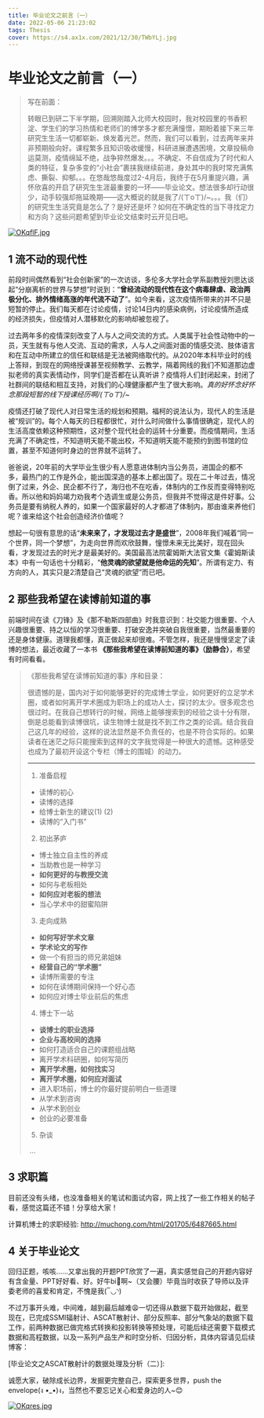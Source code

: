 ```yaml
---
title: 毕业论文之前言（一）
date: 2022-05-06 21:23:02
tags: Thesis
cover: https://s4.ax1x.com/2021/12/30/TWbYLj.jpg
---
```

# 毕业论文之前言（一）

> 写在前面：
>
> 转眼已到研二下半学期，回溯刚踏入北师大校园时，我对校园里的书香积淀、学生们的学习热情和老师们的博学多才都充满憧憬，期盼着接下来三年研究生生活一切都崭新、焕发着光芒。然而，我们可以看到，过去两年来并非预期般向好。课程繁多且知识吸收缓慢，科研进展遭遇困境，文章投稿命运莫测，疫情绵延不绝，战争猝然爆发。。。不确定、不自信成为了时代和人类的特征，复杂多变的“小社会”裹挟我继续前进，身处其中的我时常充满焦虑、撕裂、抑郁。。。在悠哉悠哉度过2-4月后，我终于在5月重提兴趣，满怀欣喜的开启了研究生生涯最重要的一环——毕业论文。想法很多却行动很少，动手较强却拖延晚期——这大概说的就是我了/(ㄒoㄒ)/~。。。我（们）的研究生生活究竟是怎么了？是好还是坏？如何在不确定性的当下寻找定力和方向？这些问题希望到毕业论文结束时云开见日吧。

[![OKqflF.jpg](https://s1.ax1x.com/2022/05/06/OKqflF.jpg)](https://imgtu.com/i/OKqflF)

## 1 流不动的现代性

前段时间偶然看到“社会创新家”的一次访谈，多伦多大学社会学系副教授刘思达谈起“分崩离析的世界与梦想”时说到：“**曾经流动的现代性在这个病毒肆虐、政治两极分化、排外情绪高涨的年代流不动了**”。如今来看，这次疫情所带来的并不只是短暂的停止。我们每天都在讨论疫情，讨论14日内的感染病例，讨论疫情所造成的经济损失，但疫情对人潜移默化的影响却被忽视了。

过去两年多的疫情深刻改变了人与人之间交流的方式。人类属于社会性动物中的一员，天生就有与他人交流、互动的需求，人与人之间面对面的情感交流、肢体语言和在互动中所建立的信任和联结是无法被网络取代的。从2020年本科毕业时的线上答辩，到现在的网络授课甚至视频教学、云教学，隔着网线的我们不知道那边虚拟老师的真实表情动作，同学们是否都在认真听讲？疫情将人们封闭起来，封闭了社群间的联结和相互支持，对我们的心理健康都产生了很大影响。*真的好怀念好怀念那段短暂的线下授课经历啊/(ㄒoㄒ)/~*

疫情还打破了现代人对日常生活的规划和预期。福柯的说法认为，现代人的生活是被“规训”的。每个人每天的日程都很忙，对什么时间做什么事情很确定，现代人的生活高度依赖这种预期性，这对整个现代社会的运转十分重要。而疫情期间，生活充满了不确定性，不知道明天能不能出校，不知道明天能不能预约到图书馆的位置，甚至不知道何时身边的世界就不运转了。

爸爸说，20年前的大学毕业生很少有人愿意进体制内当公务员，进国企的都不多，最热门的工作是外企，能出国深造的基本上都出国了。现在二十年过去，情况倒了过来，外企、民企都不行了，海归也不在吃香，体制内的工作反而变得特别吃香。所以他和妈妈竭力劝我考个选调生或是公务员，但我并不觉得这是件好事。公务员是要有纳税人养的，如果一个国家最好的人才都进了体制内，那由谁来养他们呢？谁来给这个社会创造经济价值呢？

想起一句很有意思的话“**未来来了，才发现过去才是盛世**”，2008年我们喊着“同一个世界，同一个梦想”，为走向世界而欢欣鼓舞，憧憬未来无比美好，现在回头看，才发现过去的时光才是最美好的。美国最高法院霍姆斯大法官文集《霍姆斯读本》中有一句话也十分精彩，“**他灵魂的欲望就是他命运的先知**”。所谓有定力、有方向的人，其实只是2清楚自己“灵魂的欲望”而已吧。

## 2 那些我希望在读博前知道的事

前端时间在读《刀锋》及《那不勒斯四部曲》时我意识到：社交能力很重要、个人兴趣很重要、持之以恒的学习很重要、打破安逸并突破自我很重要，当然最重要的还是身体健康。道理我都懂，真正做起来却很难。不管怎样，我还是慢慢坚定了读博的想法，最近收藏了一本书 **《那些我希望在读博前知道的事》（励静合）**，希望有时间看看。

> 《那些我希望在读博前知道的事》序和目录：
>
> 很遗憾的是，国内对于如何能够更好的完成博士学业，如何更好的立足学术圈，或者如何离开学术圈成为职场上的成功人士，探讨的太少。很多观念也很过时。在我自己想转行的时候，网络上能够搜索到的经验之谈十分有限，倒是总能看到读博很坑，读生物博士就是找不到工作之类的论调。结合我自己这几年的经验，这样的说法显然是不负责任的，也是不符合实际的。如果读者在迷茫之际只能搜索到这样的文字我觉得是一种很大的遗憾。这种感受也成为了最初开设这个专栏（博士的围城）的动力。
>
> ------
>
> 1. 准备启程
>
> - 读博的初心
> - 读博的选择
> - 给博士新生的建议(1) (2)
> - 读博的“入门书”
>
> 2. 初出茅庐
>
> - 博士独立自主性的养成
> - 当助教也是一种学习
> - **如何更好的与教授交流**
> - 如何与老板相处
> - **如何应对老板的想法**
> - 当心学术中的甜蜜陷阱
>
> 3. 走向成熟
>
> - **如何写好学术文章**
> - **学术论文的写作**
> - 做一个有担当的师兄弟姐妹
> - **经营自己的“学术圈”**
> - 读博所需要的专注
> - 如何在读博期间保持一个好心态
> - 如何应对博士毕业前后的焦虑
>
> 4. 博士下一站
>
> - **谈博士的职业选择**
> - **企业与高校间的选择**
> - 如何打造适合自己的课题组战略
> - 离开学术科研圈，如何写简历
> - **离开学术圈，如何找实习**
> - **离开学术圈，如何应对面试**
> - 进入职场前，博士的你最好提前明白一些道理
> - 从学术到咨询
> - 从学术到创业
> - 创业的必要准备
>
> 5. 杂谈
>
> ​		...

## 3 求职篇

目前还没有头绪，也没准备相关的笔试和面试内容，网上找了一些工作相关的帖子看，感觉这篇还不错！分享给大家！

计算机博士的求职经验: http://muchong.com/html/201705/6487665.html

## 4 关于毕业论文

回归正题，咳咳......又拿出我的开题PPT欣赏了一遍，真实感觉自己的开题内容好有含金量、PPT好好看、好。好牛bi🐂啊~（叉会腰）毕竟当时收获了导师以及评委老师的喜爱和肯定，不愧是我(‾◡◝)

不过万事开头难，中间难，越到最后越难😩一切还得从数据下载开始做起，截至现在，已完成SSMI辐射计、ASCAT散射计、部分反照率、部分气象站的数据下载工作，前两种数据已做完格式转换和投影转换等预处理，可能后续还需要下载模式数据和高程数据，以及一系列产品生产和时空分析、归因分析，具体内容请见后续博客：

[毕业论文之ASCAT散射计的数据处理及分析（二）]:

诚愿大家，破除成长边界，发掘更完整自己，探索更多世界，push the envelope(ง •_•)ง，当然也不要忘记关心和爱身边的人~😊

[![OKqres.jpg](https://s1.ax1x.com/2022/05/06/OKqres.jpg)](https://imgtu.com/i/OKqres)
